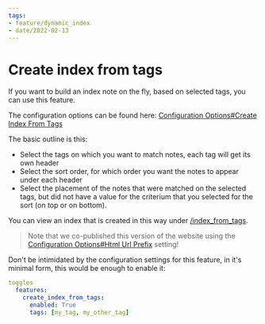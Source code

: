 ```yaml
---
tags:
- feature/dynamic_index
- date/2022-02-13
---
```

   
# Create index from tags   
If you want to build an index note on the fly, based on selected tags, you can use this feature.   
   
The configuration options can be found here: [Configuration Options#Create Index From Tags](../Configurations/Configuration%20Options.md#create-index-from-tags)   
   
The basic outline is this:   
   
- Select the tags on which you want to match notes, each tag will get its own header   
- Select the sort order, for which order you want the notes to appear under each header   
- Select the placement of the notes that were matched on the selected tags, but did not have a value for the criterium that you selected for the sort (on top or on bottom).   
   
You can view an index that is created in this way under [/index_from_tags](/index_from_tags).    
   
> Note that we co-published this version of the website using the [Configuration Options#Html Url Prefix](../Configurations/Configuration%20Options.md#html-url-prefix) setting!   
   
Don't be intimidated by the configuration settings for this feature, in it's minimal form, this would be enough to enable it:   
   
``` yaml
toggles
  features:
    create_index_from_tags:
      enabled: True
      tags: [my_tag, my_other_tag]
```
